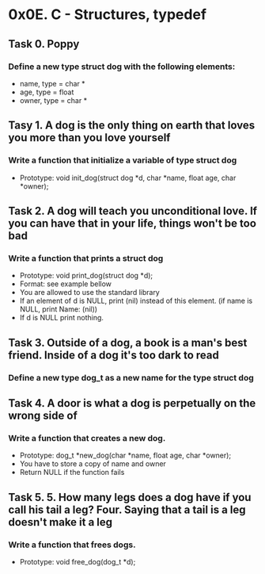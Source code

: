 # 0x0E. C - Structures, typedef

## Task 0. Poppy
### Define a new type struct dog with the following elements:
* name, type = char *
* age, type = float
* owner, type = char *

## Tasy 1. A dog is the only thing on earth that loves you more than you love yourself
### Write a function that initialize a variable of type struct dog
* Prototype: void init_dog(struct dog *d, char *name, float age, char *owner);

## Task 2. A dog will teach you unconditional love. If you can have that in your life, things won't be too bad
### Write a function that prints a struct dog
* Prototype: void print_dog(struct dog *d);
* Format: see example bellow
* You are allowed to use the standard library
* If an element of d is NULL, print (nil) instead of this element. (if name is NULL, print Name: (nil))
* If d is NULL print nothing.

## Task 3. Outside of a dog, a book is a man's best friend. Inside of a dog it's too dark to read
### Define a new type dog_t as a new name for the type struct dog

## Task 4. A door is what a dog is perpetually on the wrong side of
### Write a function that creates a new dog.
* Prototype: dog_t *new_dog(char *name, float age, char *owner);
* You have to store a copy of name and owner
* Return NULL if the function fails

## Task 5. 5. How many legs does a dog have if you call his tail a leg? Four. Saying that a tail is a leg doesn't make it a leg
### Write a function that frees dogs.
* Prototype: void free_dog(dog_t *d);
